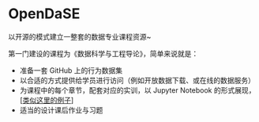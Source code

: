 # OpenDaSE
以开源的模式建立一整套的数据专业课程资源~

第一门建设的课程为《数据科学与工程导论》，简单来说就是：
- 准备一套 GitHub 上的行为数据集
- 以合适的方式提供给学员进行访问（例如开放数据下载、或在线的数据服务）
- 为课程中的每个章节，配套对应的实训，以 Jupyter Notebook 的形式展现，[[类似这里的例子](https://github.com/X-lab2017/open-digger/tree/master/notebook)]
- 适当的设计课后作业与习题


